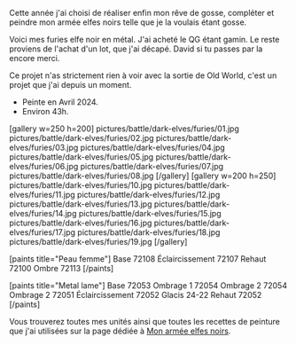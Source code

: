 
Cette année j'ai choisi de réaliser enfin mon rêve de gosse, compléter et peindre mon armée elfes noirs telle que je la voulais étant gosse.

Voici mes furies elfe noir en métal.
J'ai acheté le QG étant gamin. Le reste proviens de l'achat d'un lot, que j'ai décapé. 
David si tu passes par la encore merci.

Ce projet n'as strictement rien à voir avec la sortie de Old World, c'est un projet que j'ai depuis un moment.

* Peinte en Avril 2024.
* Environ 43h.

[gallery w=250 h=200]
pictures/battle/dark-elves/furies/01.jpg
pictures/battle/dark-elves/furies/02.jpg
pictures/battle/dark-elves/furies/03.jpg
pictures/battle/dark-elves/furies/04.jpg
pictures/battle/dark-elves/furies/05.jpg
pictures/battle/dark-elves/furies/06.jpg
pictures/battle/dark-elves/furies/07.jpg
pictures/battle/dark-elves/furies/08.jpg
[/gallery]
[gallery w=200 h=250]
pictures/battle/dark-elves/furies/10.jpg
pictures/battle/dark-elves/furies/11.jpg
pictures/battle/dark-elves/furies/12.jpg
pictures/battle/dark-elves/furies/13.jpg
pictures/battle/dark-elves/furies/14.jpg
pictures/battle/dark-elves/furies/15.jpg
pictures/battle/dark-elves/furies/16.jpg
pictures/battle/dark-elves/furies/17.jpg
pictures/battle/dark-elves/furies/18.jpg
pictures/battle/dark-elves/furies/19.jpg
[/gallery]

[paints title="Peau femme"]
Base	72108
Éclaircissement	72107
Rehaut	72100
Ombre	72113
[/paints]

[paints title="Metal lame"]
Base	72053
Ombrage 1	72054
Ombrage 2	72054
Ombrage 2	72051
Éclaircissement	72052
Glacis	24-22
Rehaut	72052
[/paints]

Vous trouverez toutes mes unités ainsi que toutes les recettes de peinture que j'ai utilisées
sur la page dédiée à [Mon armée elfes noirs](2024/armee-elfes-noirs.html).
